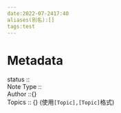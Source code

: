 ```yaml
---
date:2022-07-2417:40
aliases(別名):[]
tags:test
---
```

# Metadata
status ::<br>
Note Type ::<br>
Author ::{}<br>
Topics :: {}
(使用`[Topic],[Topic]`格式)